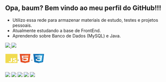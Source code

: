 ## Opa, baum? Bem vindo ao meu perfil do GitHub!!!

- Utilizo essa rede para armazenar materiais de estudo, testes e projetos pessoais. 
- Atualmente estudando a base de FrontEnd.
- Aprendendo sobre Banco de Dados (MySQL) e Java.

 <div>
  <a href="https://github.com/lucas-alvess">
  <img height="180em" src="https://github-readme-stats.vercel.app/api?username=lucas-alvess&show_icons=true&theme=algolia&include_all_commits=true&count_private=true"/>
  <img height="180em" src="https://github-readme-stats.vercel.app/api/top-langs/?username=lucas-alvess&layout=compact&langs_count=7&theme=algolia"/>
</div>
  
  <div style="display: inline_block"><br>
  <img align="center" alt="Icon-Js" height="30" width="40" src="https://raw.githubusercontent.com/devicons/devicon/master/icons/javascript/javascript-plain.svg">
  <img align="center" alt="Icon-HTML" height="30" width="40" src="https://raw.githubusercontent.com/devicons/devicon/master/icons/html5/html5-original.svg">
  <img align="center" alt="Icon-CSS" height="30" width="40" src="https://raw.githubusercontent.com/devicons/devicon/master/icons/css3/css3-original.svg">
</div>
  
  ##
  
  <div>
  <a href="https://instagram.com/look_silva3" target="_blank"><img src="https://img.shields.io/badge/-Instagram-%23E4405F?style=for-the-badge&logo=instagram&logoColor=white" target="_blank"></a>
 	<a href="https://twitter.com/alvess_luc" target="_blank"><img src="https://img.shields.io/badge/Twitter-1DA1F2?style=for-the-badge&logo=twitter&logoColor=white" target="_blank"></a>
  <a href = "mailto:lucasbambam@hotmail.com"><img src="https://img.shields.io/badge/Microsoft_Outlook-0078D4?style=for-the-badge&logo=microsoft-outlook&logoColor=white" target="_blank"></a>
  <a href="https://www.linkedin.com/in/lucas-alves-silva-27553a1b2/" target="_blank"><img src="https://img.shields.io/badge/-LinkedIn-%230077B5?style=for-the-badge&logo=linkedin&logoColor=white" target="_blank"></a>
  <a href="https://open.spotify.com/user/lucas_501" target="_blank"><img src="https://img.shields.io/badge/Spotify-1ED760?&style=for-the-badge&logo=spotify&logoColor=white" target="_blank"><a/>
  </div>
